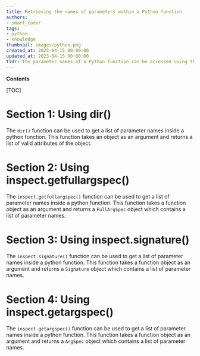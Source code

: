 ```yaml
---
title: Retrieving the names of parameters within a Python function
authors:
- smart_coder
tags:
- python
- knowledge
thumbnail: images/python.png
created_at: 2023-04-15 00:00:00
updated_at: 2023-04-15 00:00:00
tldr: The parameter names of a Python function can be accessed using the function`s `.\_\_code\_\_.co\_varnames` attribute.
---
```


**Contents**

[TOC]

# Section 1: Using dir() 

The `dir()` function can be used to get a list of parameter names inside a python function. This function takes an object as an argument and returns a list of valid attributes of the object.

# Section 2: Using inspect.getfullargspec() 

The `inspect.getfullargspec()` function can be used to get a list of parameter names inside a python function. This function takes a function object as an argument and returns a `FullArgSpec` object which contains a list of parameter names.

# Section 3: Using inspect.signature() 

The `inspect.signature()` function can be used to get a list of parameter names inside a python function. This function takes a function object as an argument and returns a `Signature` object which contains a list of parameter names.

# Section 4: Using inspect.getargspec() 

The `inspect.getargspec()` function can be used to get a list of parameter names inside a python function. This function takes a function object as an argument and returns a `ArgSpec` object which contains a list of parameter names.
